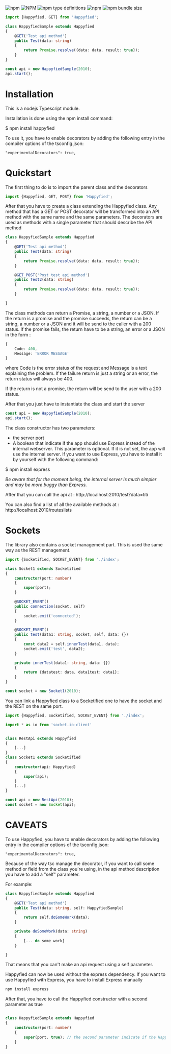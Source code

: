 
![npm](https://img.shields.io/npm/v/happyfied.svg)
![NPM](https://img.shields.io/npm/l/happyfied.svg)
![npm type definitions](https://img.shields.io/npm/types/happyfied.svg)
![npm](https://img.shields.io/npm/dt/happyfied.svg)
![npm bundle size](https://img.shields.io/bundlephobia/min/happyfied.svg)

```typescript
import {Happyfied, GET} from 'Happyfied';

class HappyfiedSample extends Happyfied
{
    @GET('Test api method')
    public Test(data: string)
    {
        return Promise.resolve({data: data, result: true});
    }
}

const api = new HappyfiedSample(2010);
api.start();

```

# Installation
This is a nodejs Typescript module.

Installation is done using the npm install command:

$ npm install happyfied

To use it, you have to enable decorators by adding the following entry in the compiler options of the tsconfig.json:
```
"experimentalDecorators": true,
```

# Quickstart

The first thing to do is to import the parent class and the decorators

```typescript
import {Happyfied, GET, POST} from 'Happyfied';
```

After that you have to create a class extending the Happyfied class. Any method that has a GET or POST decorator will be transformed into an API method with the same name and the same parameters.
The decorators are used as methods with a single parameter that should describe the API method

```typescript
class HappyfiedSample extends Happyfied
{
    @GET('Test api method')
    public Test(data: string)
    {
        return Promise.resolve({data: data, result: true});
    }

    @GET_POST('Post test api method')
    public Test2(data: string)
    {
        return Promise.resolve({data: data, result: true});
    }

}
```

The class methods can return a Promise, a string, a number or a JSON. 
If the return is a promise and the promise succeeds, the return can be  a string, a number or a JSON and it will be send to the caller with a 200 status. 
If the promise fails, the return have to be  a string, an error or a JSON in the form : 
```typescript 
{
    Code: 400,
    Message: 'ERROR MESSAGE'
}
```
where Code is the error status of the request and Message is a text explaining the problem.
If the failure return is just a string or an error, the return status will always be 400.

If the return is not a promise, the return will be send to the user with a 200 status.


After that you just have to instantiate the class and start the server
```typescript 
const api = new HappyfiedSample(2010);
api.start();
```

The class constructor has two parameters:
- the server port 
- A boolean that indicate if the app should use Express instead of the internal webserver. This parameter is optional. If it is not set, the app will use the internal server. If you want to use Express, you have to install it by yourself with the following command: 

$ npm install express

*Be aware that for the moment being, the internal server is much simpler and may be more buggy than Express.*


After that you can call the api at : http://localhost:2010/test?data=titi

You can also find a list of all the available methods at : http://localhost:2010/routeslists


# Sockets
The library also contains a socket management part.
This is used the same way as the REST management. 

```typescript
import {Socketified, SOCKET_EVENT} from './index';

class Socket1 extends Socketified
{
    constructor(port: number)
    {
        super(port);
    }

    @SOCKET_EVENT()
    public connection(socket, self)
    {
        socket.emit('connected');
    }

    @SOCKET_EVENT()
    public test(data1: string, socket, self, data: {})
    {
        const data2 = self.innerTest(data1, data);
        socket.emit('test', data2);
    }

    private innerTest(data1: string, data: {})
    {
        return {datatest: data, data1test: data1};
    }
}

const socket = new Socket1(2010);

```

You can link a Happyfied class to a Socketified one to have the socket and the REST on the same port.

```typescript
import {Happyfied, Socketified, SOCKET_EVENT} from './index';

import * as io from 'socket.io-client'


class RestApi extends Happyfied
{
    [...]
}
class Socket1 extends Socketified
{
    constructor(api: Happyfied)
    {
        super(api);
    }
    [...]
}

const api = new RestApi(2010);
const socket = new Socket(api);

```

# CAVEATS

To use Happyfied, you have to enable decorators by adding the following entry in the compiler options of the tsconfig.json:
```
"experimentalDecorators": true,
```

Because of the way tsc manage the decorator, if you want to call some method or field from the class you're using, in the api method description you have to add a "self" parameter.

For example:

```typescript
class HappyfiedSample extends Happyfied
{
    @GET('Test api method')
    public Test(data: string, self: HappyfiedSample)
    {
        return self.doSomeWork(data);
    }

    private doSomeWork(data: string)
    {
        [... do some work]
    }

}
```

That means that you can't make an api request using a self parameter. 

Happyfied can now be used without the express dependency. If you want to use Happyfied with Express, you have to install Express manually 
```bash
npm install express
```

After that, you have to call the Happyfied constructor with a second parameter as true

```typescript

class HappyfiedSample extends Happyfied
{
    constructor(port: number)
    {
        super(port, true); // the second parameter indicate if the Happyfied class should use Express instead of the internal "webserver"
    }
}

```


